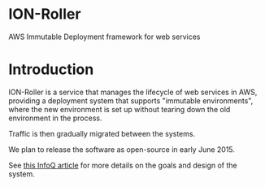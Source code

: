 # ION-Roller
AWS Immutable Deployment framework for web services

# Introduction
ION-Roller is a service that manages the lifecycle of web services in AWS,
providing a deployment system that supports "immutable environments", where
the new environment is set up without tearing down the old environment in the
process.

Traffic is then gradually migrated between the systems.

We plan to release the software as open-source in early June 2015.

See [this InfoQ article](http://www.infoq.com/articles/gilt-deploying-microservices-aws) for
more details on the goals and design of the system.

